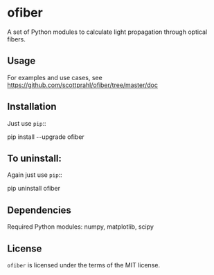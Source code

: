 # ofiber

A set of Python modules to calculate light propagation through optical fibers.

## Usage

For examples and use cases, see <https://github.com/scottprahl/ofiber/tree/master/doc>

## Installation

Just use `pip`::

   pip install --upgrade ofiber

## To uninstall:

Again just use `pip`::

   pip uninstall ofiber

## Dependencies

Required Python modules: numpy, matplotlib, scipy

## License

`ofiber` is licensed under the terms of the MIT license.